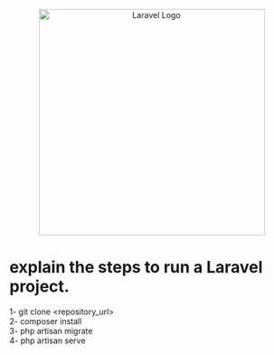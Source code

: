 <p align="center"><a href="https://laravel.com" target="_blank"><img src="https://raw.githubusercontent.com/laravel/art/master/logo-lockup/5%20SVG/2%20CMYK/1%20Full%20Color/laravel-logolockup-cmyk-red.svg" width="400" alt="Laravel Logo"></a></p>

# explain the steps to run a Laravel project.<br>

1- git clone <repository_url> </br>
2- composer install  </br>
3- php artisan migrate  </br>
4- php artisan serve  </br>
